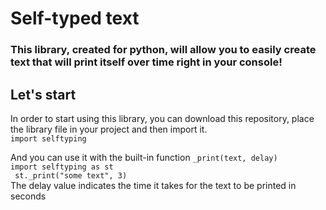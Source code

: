 <h1>Self-typed text</h1>
<h3>
        This library, created for python, will allow you to easily create text that will print itself over time right in your console!
</h3>
<h2>Let's start</h2>
<p>
        In order to start using this library, you can download this repository, place the library file in your project and then import it.<br>
        <code>import selftyping</code>
</p>
<p>
        And you can use it with the built-in function <code>_print(text, delay)</code><br>
<code>import selftyping as st
 st._print("some text", 3)</code>
        <br> The delay value indicates the time it takes for the text to be printed in seconds
</p>
